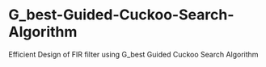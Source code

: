 # G_best-Guided-Cuckoo-Search-Algorithm
Efficient Design of FIR filter using G_best Guided Cuckoo Search Algorithm
